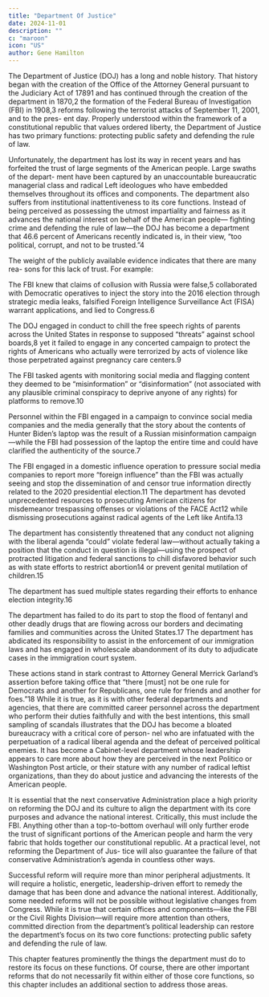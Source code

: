 ```yaml
---
title: "Department Of Justice"
date: 2024-11-01
description: ""
c: "maroon"
icon: "US"
author: Gene Hamilton
---
```



The Department of Justice (DOJ) has a long and noble history. That history began with the creation of the Office of the Attorney General pursuant to the Judiciary Act of 17891 and has continued through the creation of the department in 1870,2 the formation of the Federal Bureau of Investigation (FBI) in 1908,3 reforms following the terrorist attacks of September 11, 2001, and to the pres- ent day. Properly understood within the framework of a constitutional republic that values ordered liberty, the Department of Justice has two primary functions: protecting public safety and defending the rule of law.

Unfortunately, the department has lost its way in recent years and has forfeited the trust of large segments of the American people. Large swaths of the depart- ment have been captured by an unaccountable bureaucratic managerial class and radical Left ideologues who have embedded themselves throughout its offices and components. The department also suffers from institutional inattentiveness to its core functions. Instead of being perceived as possessing the utmost impartiality and fairness as it advances the national interest on behalf of the American people— fighting crime and defending the rule of law—the DOJ has become a department that 46.6 percent of Americans recently indicated is, in their view, “too political, corrupt, and not to be trusted.”4

The weight of the publicly available evidence indicates that there are many rea-
sons for this lack of trust. For example:

The FBI knew that claims of collusion with Russia were false,5 collaborated with Democratic operatives to inject the story into the 2016 election through strategic media leaks, falsified Foreign Intelligence Surveillance Act (FISA) warrant applications, and lied
to Congress.6

The DOJ engaged in conduct to chill the free speech rights of parents across
the United States in response to supposed “threats” against school boards,8
yet it failed to engage in any concerted campaign to protect the rights
of Americans who actually were terrorized by acts of violence like those
perpetrated against pregnancy care centers.9

The FBI tasked agents with monitoring social media and flagging content
they deemed to be “misinformation” or “disinformation” (not associated
with any plausible criminal conspiracy to deprive anyone of any rights) for
platforms to remove.10


Personnel within the FBI engaged in a campaign to convince social media
companies and the media generally that the story about the contents
of Hunter Biden’s laptop was the result of a Russian misinformation
campaign—while the FBI had possession of the laptop the entire time and
could have clarified the authenticity of the source.7


The FBI engaged in a domestic influence operation to pressure social media
companies to report more “foreign influence” than the FBI was actually
seeing and stop the dissemination of and censor true information directly
related to the 2020 presidential election.11
The department has devoted unprecedented resources to prosecuting
American citizens for misdemeanor trespassing offenses or violations of the
FACE Act12 while dismissing prosecutions against radical agents of the Left
like Antifa.13

The department has consistently threatened that any conduct not aligning
with the liberal agenda “could” violate federal law—without actually taking
a position that the conduct in question is illegal—using the prospect of
protracted litigation and federal sanctions to chill disfavored behavior
such as with state efforts to restrict abortion14 or prevent genital mutilation
of children.15

The department has sued multiple states regarding their efforts to enhance
election integrity.16


The department has failed to do its part to stop the flood of fentanyl and
other deadly drugs that are flowing across our borders and decimating
families and communities across the United States.17
The department has abdicated its responsibility to assist in the enforcement
of our immigration laws and has engaged in wholescale abandonment of its
duty to adjudicate cases in the immigration court system.


These actions stand in stark contrast to Attorney General Merrick Garland’s
assertion before taking office that “there [must] not be one rule for Democrats and
another for Republicans, one rule for friends and another for foes.”18
While it is true, as it is with other federal departments and agencies, that there
are committed career personnel across the department who perform their duties
faithfully and with the best intentions, this small sampling of scandals illustrates
that the DOJ has become a bloated bureaucracy with a critical core of person-
nel who are infatuated with the perpetuation of a radical liberal agenda and the
defeat of perceived political enemies. It has become a Cabinet-level department
whose leadership appears to care more about how they are perceived in the next
Politico or Washington Post article, or their stature with any number of radical
leftist organizations, than they do about justice and advancing the interests of the
American people.

It is essential that the next conservative Administration place a high priority on
reforming the DOJ and its culture to align the department with its core purposes
and advance the national interest. Critically, this must include the FBI. Anything
other than a top-to-bottom overhaul will only further erode the trust of significant
portions of the American people and harm the very fabric that holds together our
constitutional republic. At a practical level, not reforming the Department of Jus-
tice will also guarantee the failure of that conservative Administration’s agenda
in countless other ways.

Successful reform will require more than minor peripheral adjustments. It
will require a holistic, energetic, leadership-driven effort to remedy the damage
that has been done and advance the national interest. Additionally, some needed
reforms will not be possible without legislative changes from Congress. While
it is true that certain offices and components—like the FBI or the Civil Rights
Division—will require more attention than others, committed direction from the
department’s political leadership can restore the department’s focus on its two
core functions: protecting public safety and defending the rule of law.

This chapter features prominently the things the department must do to restore
its focus on these functions. Of course, there are other important reforms that do
not necessarily fit within either of those core functions, so this chapter includes
an additional section to address those areas.
